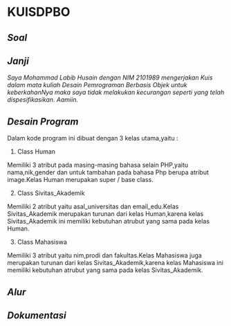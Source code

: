 # KUISDPBO

## *Soal*


## *Janji*

*Saya Mohammad Labib Husain dengan NIM 2101989 mengerjakan Kuis dalam mata kuliah Desain Pemrograman Berbasis Objek untuk keberkahanNya maka saya tidak melakukan kecurangan seperti yang telah dispesifikasikan. Aamiin.*

## *Desain Program*
Dalam kode program ini dibuat dengan 3 kelas utama,yaitu :

1. Class Human

Memiliki 3 atribut pada masing-masing bahasa selain PHP,yaitu nama,nik,gender dan untuk tambahan pada bahasa Php berupa atribut image.Kelas Human merupakan super / base class.

2. Class Sivitas_Akademik

Memiliki 2 atribut yaitu asal_universitas dan email_edu.Kelas Sivitas_Akademik merupakan turunan dari kelas Human,karena kelas Sivitas_Akademik ini memiliki kebutuhan atrubut yang sama pada kelas Human.

3. Class Mahasiswa

Memiliki 3 atribut yaitu nim,prodi dan fakultas.Kelas Mahasiswa juga merupakan turunan dari kelas Sivitas_Akademik,karena kelas Mahasiswa ini memiliki kebutuhan atrubut yang sama pada kelas Sivitas_Akademik.



## *Alur*

## *Dokumentasi*
